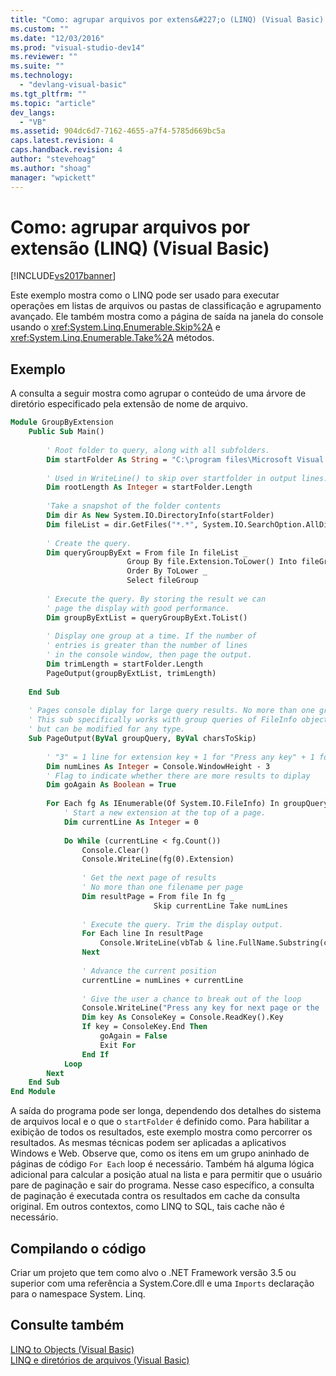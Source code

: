 ```yaml
---
title: "Como: agrupar arquivos por extens&#227;o (LINQ) (Visual Basic) | Microsoft Docs"
ms.custom: ""
ms.date: "12/03/2016"
ms.prod: "visual-studio-dev14"
ms.reviewer: ""
ms.suite: ""
ms.technology: 
  - "devlang-visual-basic"
ms.tgt_pltfrm: ""
ms.topic: "article"
dev_langs: 
  - "VB"
ms.assetid: 904dc6d7-7162-4655-a7f4-5785d669bc5a
caps.latest.revision: 4
caps.handback.revision: 4
author: "stevehoag"
ms.author: "shoag"
manager: "wpickett"
---
```

# Como: agrupar arquivos por extens&#227;o (LINQ) (Visual Basic)
[!INCLUDE[vs2017banner](../../../../csharp/includes/vs2017banner.md)]

Este exemplo mostra como o LINQ pode ser usado para executar operações em listas de arquivos ou pastas de classificação e agrupamento avançado. Ele também mostra como a página de saída na janela do console usando o <xref:System.Linq.Enumerable.Skip%2A> e <xref:System.Linq.Enumerable.Take%2A> métodos.  
  
## Exemplo  
 A consulta a seguir mostra como agrupar o conteúdo de uma árvore de diretório especificado pela extensão de nome de arquivo.  
  
```vb  
Module GroupByExtension  
    Public Sub Main()  
  
        ' Root folder to query, along with all subfolders.  
        Dim startFolder As String = "C:\program files\Microsoft Visual Studio 9.0\VB\"  
  
        ' Used in WriteLine() to skip over startfolder in output lines.  
        Dim rootLength As Integer = startFolder.Length  
  
        'Take a snapshot of the folder contents  
        Dim dir As New System.IO.DirectoryInfo(startFolder)  
        Dim fileList = dir.GetFiles("*.*", System.IO.SearchOption.AllDirectories)  
  
        ' Create the query.  
        Dim queryGroupByExt = From file In fileList _  
                          Group By file.Extension.ToLower() Into fileGroup = Group _  
                          Order By ToLower _  
                          Select fileGroup  
  
        ' Execute the query. By storing the result we can  
        ' page the display with good performance.  
        Dim groupByExtList = queryGroupByExt.ToList()  
  
        ' Display one group at a time. If the number of   
        ' entries is greater than the number of lines  
        ' in the console window, then page the output.  
        Dim trimLength = startFolder.Length  
        PageOutput(groupByExtList, trimLength)  
  
    End Sub  
  
    ' Pages console diplay for large query results. No more than one group per page.  
    ' This sub specifically works with group queries of FileInfo objects  
    ' but can be modified for any type.  
    Sub PageOutput(ByVal groupQuery, ByVal charsToSkip)  
  
        ' "3" = 1 line for extension key + 1 for "Press any key" + 1 for input cursor.  
        Dim numLines As Integer = Console.WindowHeight - 3  
        ' Flag to indicate whether there are more results to diplay  
        Dim goAgain As Boolean = True  
  
        For Each fg As IEnumerable(Of System.IO.FileInfo) In groupQuery  
            ' Start a new extension at the top of a page.  
            Dim currentLine As Integer = 0  
  
            Do While (currentLine < fg.Count())  
                Console.Clear()  
                Console.WriteLine(fg(0).Extension)  
  
                ' Get the next page of results  
                ' No more than one filename per page  
                Dim resultPage = From file In fg _  
                                Skip currentLine Take numLines  
  
                ' Execute the query. Trim the display output.  
                For Each line In resultPage  
                    Console.WriteLine(vbTab & line.FullName.Substring(charsToSkip))  
                Next  
  
                ' Advance the current position  
                currentLine = numLines + currentLine  
  
                ' Give the user a chance to break out of the loop  
                Console.WriteLine("Press any key for next page or the 'End' key to exit.")  
                Dim key As ConsoleKey = Console.ReadKey().Key  
                If key = ConsoleKey.End Then  
                    goAgain = False  
                    Exit For  
                End If  
            Loop  
        Next  
    End Sub  
End Module  
```  
  
 A saída do programa pode ser longa, dependendo dos detalhes do sistema de arquivos local e o que o `startFolder` é definido como. Para habilitar a exibição de todos os resultados, este exemplo mostra como percorrer os resultados. As mesmas técnicas podem ser aplicadas a aplicativos Windows e Web. Observe que, como os itens em um grupo aninhado de páginas de código `For Each` loop é necessário. Também há alguma lógica adicional para calcular a posição atual na lista e para permitir que o usuário pare de paginação e sair do programa. Nesse caso específico, a consulta de paginação é executada contra os resultados em cache da consulta original. Em outros contextos, como LINQ to SQL, tais cache não é necessário.  
  
## Compilando o código  
 Criar um projeto que tem como alvo o .NET Framework versão 3.5 ou superior com uma referência a System.Core.dll e uma `Imports` declaração para o namespace System. Linq.  
  
## Consulte também  
 [LINQ to Objects \(Visual Basic\)](../../../../visual-basic/programming-guide/concepts/linq/linq-to-objects.md)   
 [LINQ e diretórios de arquivos \(Visual Basic\)](../../../../visual-basic/programming-guide/concepts/linq/linq-and-file-directories.md)